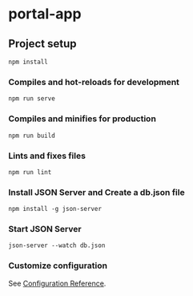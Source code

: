 # portal-app

## Project setup

```
npm install
```

### Compiles and hot-reloads for development

```
npm run serve
```

### Compiles and minifies for production

```
npm run build
```

### Lints and fixes files

```
npm run lint
```

### Install JSON Server and Create a db.json file

```
npm install -g json-server
```

### Start JSON Server

```
json-server --watch db.json
```

### Customize configuration

See [Configuration Reference](https://cli.vuejs.org/config/).
